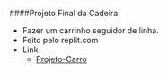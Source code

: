 ####Projeto Final da Cadeira

- Fazer um carrinho seguidor de linha. 
- Feito pelo replit.com
- Link
    - <a href=https://replit.com/@mayresAndrey/Projeto-Carro>Projeto-Carro</a>